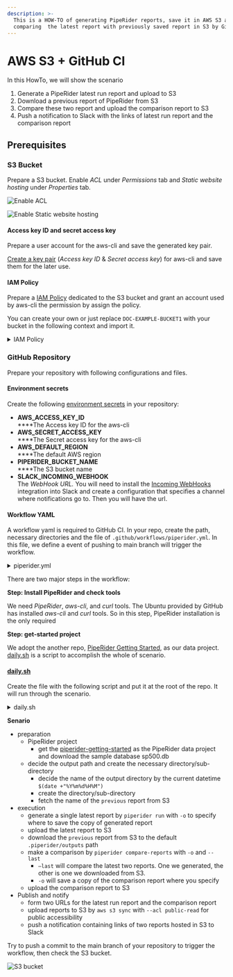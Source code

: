 ```yaml
---
description: >-
  This is a HOW-TO of generating PipeRider reports, save it in AWS S3 and
  comparing  the latest report with previously saved report in S3 by GitHub CI.
---
```


# AWS S3 + GitHub CI

In this HowTo, we will show the scenario

1. Generate a PipeRider latest run report and upload to S3
2. Download a previous report of PipeRider from S3
3. Compare these two report and upload the comparison report to S3
4. Push a notification to Slack with the links of latest run report and the comparison report

## Prerequisites

### S3 Bucket

Prepare a S3 bucket. Enable _ACL_ under _Permissions_ tab and _Static website hosting_ under _Properties_ tab.

![Enable ACL](../.gitbook/assets/s3\_permission\_acl.png)

![Enable Static website hosting](../.gitbook/assets/s3\_properties\_static\_website\_hosting.png)

#### Access key ID and secret access key

Prepare a user account for the aws-cli and save the generated key pair.

[Create a key pair](https://docs.aws.amazon.com/cli/latest/userguide/cli-configure-quickstart.html#cli-configure-quickstart-creds-create) (_Access key ID_ & _Secret access key_) for aws-cli and save them for the later use.

#### IAM Policy

Prepare a [IAM Policy](https://docs.aws.amazon.com/IAM/latest/UserGuide/access\_policies\_create-console.html) dedicated to the S3 bucket and grant an account used by aws-cli the permission by assign the policy.

You can create your own or just replace `DOC-EXAMPLE-BUCKET1` with your bucket in the following context and import it.

<details>

<summary>IAM Policy</summary>

```json
{
   "Version":"2012-10-17",
   "Statement":[
      {
         "Effect":"Allow",
         "Action": "s3:ListAllMyBuckets",
         "Resource":"*"
      },
      {
         "Effect":"Allow",
         "Action":["s3:ListBucket","s3:GetBucketLocation"],
         "Resource":"arn:aws:s3:::DOC-EXAMPLE-BUCKET1"
      },
      {
         "Effect":"Allow",
         "Action":[
            "s3:PutObject",
            "s3:PutObjectAcl",
            "s3:GetObject",
            "s3:GetObjectAcl",
         ],
         "Resource":"arn:aws:s3:::DOC-EXAMPLE-BUCKET1/*"
      }
   ]
}
```



</details>

### GitHub Repository

Prepare your repository with following configurations and files.

#### Environment secrets

Create the following [environment secrets](https://docs.github.com/en/actions/deployment/targeting-different-environments/using-environments-for-deployment#environment-secrets) in your repository:

* **AWS\_ACCESS\_KEY\_ID**\
  ****The Access key ID for the aws-cli
* **AWS\_SECRET\_ACCESS\_KEY**\
  ****The Secret access key for the aws-cli
* **AWS\_DEFAULT\_REGION**\
  ****The default AWS region
* **PIPERIDER\_BUCKET\_NAME**\
  ****The S3 bucket name
* **SLACK\_INCOMING\_WEBHOOK**\
  The _WebHook URL._ You will need to install the [Incoming WebHooks](https://infuseai.slack.com/apps/A0F7XDUAZ-incoming-webhooks) integration into Slack and create a configuration that specifies a channel where notifications go to. Then you will have the url.

#### Workflow YAML

A workflow yaml is required to GitHub CI. In your repo, create the path, necessary directories and the file of `.github/workflows/piperider.yml`. In this file, we define a event of pushing to main branch will trigger the workflow.

<details>

<summary>piperider.yml</summary>

```yaml
name: PipeRider Daily

on:
  push:
    branches:
      - main

jobs:
  piperider:
    runs-on: ubuntu-latest
    strategy:
      fail-fast: false

    steps:
      - uses: actions/checkout@v2

      - name: Set up Python 3.8
        uses: actions/setup-python@v2
        with:
          python-version: 3.8

      - name: Install PipeRider and check tools
        run: |
          echo "Upgrading pip"
          pip install --upgrade pip

          echo "Installing PipeRider"
          pip install piperider

          echo "Check the version of PipeRider"
          piperider version

          echo "Check the version of aws-cli"
          aws --version

          echo "Check the version of curl"
          curl --version

      - name: get-started project
        env:
          AWS_ACCESS_KEY_ID: ${{ secrets.AWS_ACCESS_KEY_ID }}
          AWS_SECRET_ACCESS_KEY: ${{ secrets.AWS_SECRET_ACCESS_KEY }}
          AWS_DEFAULT_REGION: ${{ secrets.AWS_DEFAULT_REGION }}
          PIPERIDER_BUCKET_NAME: ${{ secrets.PIPERIDER_BUCKET_NAME }}
          SLACK_INCOMING_WEBHOOK: ${{ secrets.SLACK_INCOMING_WEBHOOK }}
        run: ./daily.sh
```

</details>

There are two major steps in the workflow:

**Step: Install PipeRider and check tools**

We need _PipeRider_, _aws-cli_, and _curl_ tools. The Ubuntu provided by GitHub has installed _aws-cli_ and _curl_ tools. So in this step, PipeRider installation is the only required

**Step: get-started project**

We adopt the another repo, [PipeRider Getting Started](https://github.com/InfuseAI/piperider-getting-started), as our data project. [daily.sh](https://www.notion.so/GitHub-PipeRider-S3-56b354a79d4247e1bc01cd2b84040c4c) is a script to accomplish the whole of scenario.

#### [daily.sh](http://daily.sh)

Create the file with the following script and put it at the root of the repo. It will run through the scenario.

<details>

<summary>daily.sh</summary>

```bash
#!/usr/bin/env bash

# Get the PipeRider project and fetch dataset
git clone <https://github.com/InfuseAI/piperider-getting-started.git>
cd piperider-getting-started/
curl -o data/sp500.db <https://piperider-data.s3.ap-northeast-1.amazonaws.com/getting-started/sp500_20220401.db>

# Prepare for output location
report_dir=$(date +"%Y%m%d%H%M")
mkdir -p "${report_dir}/run"
piperider run -o "${report_dir}/run"

# Get the name of the previous single run
previous_report=$(aws s3 ls s3://${PIPERIDER_BUCKET_NAME}/storage/piperider/outputs/ | tail -1 | awk '{print $2}')

# Upload the latest single run
aws s3 sync .piperider/outputs s3://${PIPERIDER_BUCKET_NAME}/storage/piperider/outputs

# Download the previous single run
aws s3 sync s3://${PIPERIDER_BUCKET_NAME}/storage/piperider/outputs/${previous_report} .piperider/outputs/${previous_report}

# TODO check if there is the only one report
mkdir -p "${report_dir}/comparison"
piperider compare-reports --last -o "${report_dir}/comparison"

# upload data to s3
aws s3 sync .piperider/comparisons s3://${PIPERIDER_BUCKET_NAME}/storage/piperider/comparisons

# upload reports to web storage with public-read
# url {...}/reports/run/index.html
# url {...}/reports/comparison/index.html
single_report="<https://$>{PIPERIDER_BUCKET_NAME}.s3.${AWS_DEFAULT_REGION}.amazonaws.com/reports/${report_dir}/run/index.html"
comparison_report="<https://$>{PIPERIDER_BUCKET_NAME}.s3.${AWS_DEFAULT_REGION}.amazonaws.com/reports/${report_dir}/comparison/index.html"
aws s3 sync --acl public-read "${report_dir}" "s3://${PIPERIDER_BUCKET_NAME}/reports/${report_dir}"

# send to slack
payload='{
  "blocks": [
    {
      "type": "section",
      "text": {
        "type": "mrkdwn",
        "text": "<__SINGLE__|View> Single Report"
      }
    },
    {
      "type": "section",
      "text": {
        "type": "mrkdwn",
        "text": "<__COMPARISON__|View> Comparison Report"
      }
    }
  ]
}'

payload=${payload/__SINGLE__/$single_report}
payload=${payload/__COMPARISON__/$comparison_report}

curl $SLACK_INCOMING_WEBHOOK -d "$payload"
```

</details>

**Senario**

* preparation
  * PipeRider project
    * get the [piperider-getting-started](https://github.com/InfuseAI/piperider-getting-started.git) as the PipeRider data project and download the sample database sp500.db
  * decide the output path and create the necessary directory/sub-directory
    * decide the name of the output directory by the current datetime `$(date +"%Y%m%d%H%M")`
    * create the directory/sub-directory
    * fetch the name of the `previous` report from S3
* execution
  * generate a single latest report by `piperider run` with `-o` to specify where to save the copy of generated report
  * upload the latest report to S3
  * download the `previous` report from S3 to the default `.piperider/outputs` path
  * make a comparison by `piperider compare-reports` with `-o` and `--last`
    * `—last` will compare the latest two reports. One we generated, the other is one we downloaded from S3.
    * `-o` will save a copy of the comparison report where you specify
  * upload the comparison report to S3
* Publish and notify
  * form two URLs for the latest run report and the comparison report
  * upload reports to S3 by `aws s3 sync` with `--acl public-read` for public accessibility
  * push a notification containing links of two reports hosted in S3 to Slack

Try to push a commit to the main branch of your repository to trigger the workflow, then check the S3 bucket.

![S3 bucket](../.gitbook/assets/s3\_bucket\_reports.png)


